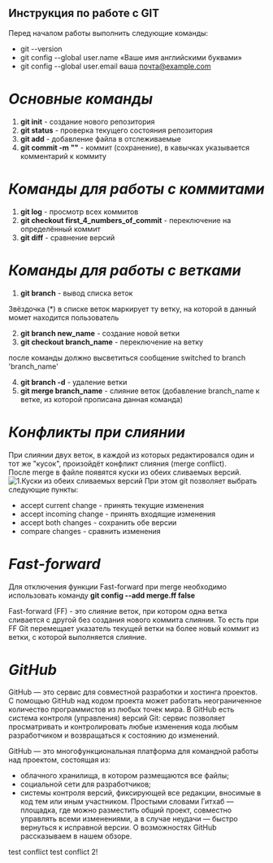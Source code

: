 ## Инструкция по работе с GIT
Перед началом работы выполнить следующие команды:
* git --version 
* git config --global user.name «Ваше имя английскими буквами»
* git config --global user.email ваша почта@example.com 

# *Основные команды*
1. **git init** - создание нового репозитория
2. **git status** - проверка текущего состояния репозитория
3. **git add** - добавление файла в отслеживаемые
4. **git commit -m ""** - коммит (сохранение), в кавычках указывается комментарий к коммиту

# *Команды для работы с коммитами*
1. **git log** - просмотр всех коммитов
2. **git checkout first_4_numbers_of_commit** - переключение на определённый коммит
3. **git diff** - сравнение версий

# *Команды для работы с ветками*
1. **git branch** - вывод списка веток

Звёздочка (*) в списке веток маркирует ту ветку, на которой в данный момет находится пользователь

2. **git branch new_name** - создание новой ветки
3. **git checkout branch_name** - переключение на ветку

после команды должно высветиться сообщение switched to branch 'branch_name' 

4. **git branch -d** - удаление ветки
5. **git merge branch_name** - слияние веток (добавление branch_name к ветке, из которой прописана данная команда)

# *Конфликты при слиянии*
При слиянии двух веток, в каждой из которых редактировался один и тот же "кусок", произойдёт конфликт слияния (merge conflict).  
После merge в файле появятся куски из обеих сливаемых версий.
![1.Куски из обеих сливаемых версий](merge-conflict-in-vscode.png)
При этом git позволяет выбрать следующие пункты:
* accept current change - принять текущие изменения
* accept incoming change - принять входящие изменения
* accept both changes - сохранить обе версии
* compare changes - сравнить изменения

# *Fast-forward*
Для отключения функции Fast-forward при merge необходимо использовать команду **git config --add merge.ff false**

Fast-forward (FF) - это слияние веток, при котором одна ветка сливается с другой без создания нового коммита слияния. То есть при FF Git перемещает указатель текущей ветки на более новый коммит из ветки, с которой выполняется слияние.

# *GitHub*
GitHub — это сервис для совместной разработки и хостинга проектов. C помощью GitHub над кодом проекта может работать неограниченное количество программистов из любых точек мира. В GitHub есть система контроля (управления) версий Git: сервис позволяет просматривать и контролировать любые изменения кода любым разработчиком и возвращаться к состоянию до изменений.

GitHub — это многофункциональная платформа для командной работы над проектом, состоящая из:
* облачного хранилища, в котором размещаются все файлы;
* социальной сети для разработчиков;
* системы контроля версий, фиксирующей все редакции, вносимые в код тем или иным участником.
Простыми словами Гитхаб — площадка, где можно разместить общий проект, совместно управлять всеми изменениями, а в случае неудачи — быстро вернуться к исправной версии. О возможностях GitHub рассказываем в нашем обзоре.

test conflict
test conflict 2!